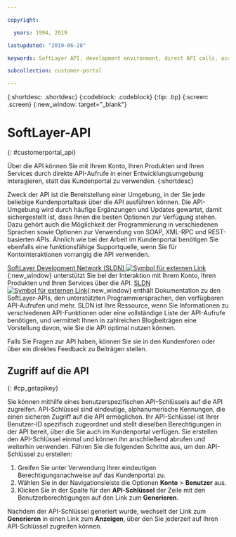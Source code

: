 ```yaml
---

copyright:

  years: 1994, 2019

lastupdated: "2019-06-28"

keywords: SoftLayer API, development environment, direct API calls, access API, 

subcollection: customer-portal

---
```


{:shortdesc: .shortdesc}
{:codeblock: .codeblock}
{:tip: .tip}
{:screen: .screen}
{:new_window: target="_blank"}


# SoftLayer-API
{: #customerportal_api}

Über die API können Sie mit Ihrem Konto, Ihren Produkten und Ihren Services durch direkte API-Aufrufe in einer Entwicklungsumgebung interagieren, statt das Kundenportal zu verwenden.
{:shortdesc}

Zweck der API ist die Bereitstellung einer Umgebung, in der Sie jede beliebige Kundenportaltask über die API ausführen können. Die API-Umgebung wird durch häufige Ergänzungen und Updates gewartet, damit sichergestellt ist, dass Ihnen die besten Optionen zur Verfügung stehen. Dazu gehört auch die Möglichkeit der Programmierung in verschiedenen Sprachen sowie Optionen zur Verwendung von SOAP, XML-RPC und REST-basierten APIs. Ähnlich wie bei der Arbeit im Kundenportal benötigen Sie ebenfalls eine funktionsfähige Supportquelle, wenn Sie für Kontointeraktionen vorrangig die API verwenden.

[SoftLayer Development Network (SLDN) ![Symbol für externen Link](../icons/launch-glyph.svg)](http://sldn.softlayer.com/){:new_window} unterstützt Sie bei der Interaktion mit Ihrem Konto, Ihren Produkten und Ihren Services über die API. [SLDN ![Symbol für externen Link](../icons/launch-glyph.svg)](http://sldn.softlayer.com/){:new_window} enthält Dokumentation zu den SoftLayer-APIs, den unterstützten Programmiersprachen, den verfügbaren API-Aufrufen und mehr. SLDN ist Ihre Ressource, wenn Sie Informationen zu verschiedenen API-Funktionen oder eine vollständige Liste der API-Aufrufe benötigen, und vermittelt Ihnen in zahlreichen Blogbeiträgen eine Vorstellung davon, wie Sie die API optimal nutzen können.

Falls Sie Fragen zur API haben, können Sie sie in den Kundenforen oder über ein direktes Feedback zu Beiträgen stellen.

## Zugriff auf die API 
{: #cp_getapikey}

Sie können mithilfe eines benutzerspezifischen API-Schlüssels auf die API zugreifen. API-Schlüssel sind eindeutige, alphanumerische Kennungen, die einen sicheren Zugriff auf die API ermöglichen. Ihr API-Schlüssel ist Ihrer Benutzer-ID spezifisch zugeordnet und stellt dieselben Berechtigungen in der API bereit, über die Sie auch im Kundenportal verfügen. Sie erstellen den API-Schlüssel einmal und können ihn anschließend abrufen und weiterhin verwenden. Führen Sie die folgenden Schritte aus, um den API-Schlüssel zu erstellen:

1. Greifen Sie unter Verwendung Ihrer eindeutigen Berechtigungsnachweise auf das Kundenportal zu.
2. Wählen Sie in der Navigationsleiste die Optionen **Konto** > **Benutzer** aus.
3. Klicken Sie in der Spalte für den **API-Schlüssel** der Zeile mit den Benutzerberechtigungen auf den Link zum **Generieren**.

Nachdem der API-Schlüssel generiert wurde, wechselt der Link zum **Generieren** in einen Link zum **Anzeigen**, über den Sie jederzeit auf Ihren API-Schlüssel zugreifen können.
